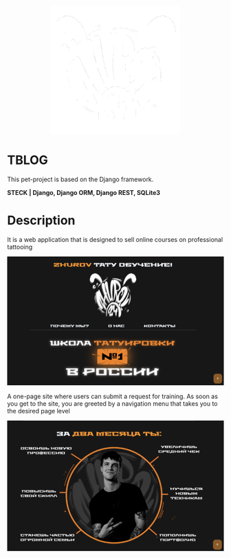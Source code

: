 
<p align="center">
  <img width="300" height="300" src="https://github.com/pinkpipe/DjangoProjectTBLOG/blob/main/READMEPHOTO/kent1.png">
</p>

# TBLOG
This pet-project is based on the Django framework.

**STECK | Django, Django ORM, Django REST, SQLite3**

# Description 
It is a web application that is designed to sell online courses on professional tattooing

<p align="center">
  <img width="800" src="https://github.com/pinkpipe/DjangoProjectTBLOG/blob/main/READMEPHOTO/screen1.png">
</p>  

A one-page site where users can submit a request for training. As soon as you get to the site, you are greeted by a navigation menu that takes you to the desired page level

<p align="center">
  <img width="800" src="https://github.com/pinkpipe/DjangoProjectTBLOG/blob/main/READMEPHOTO/screen2.png">
</p> 



